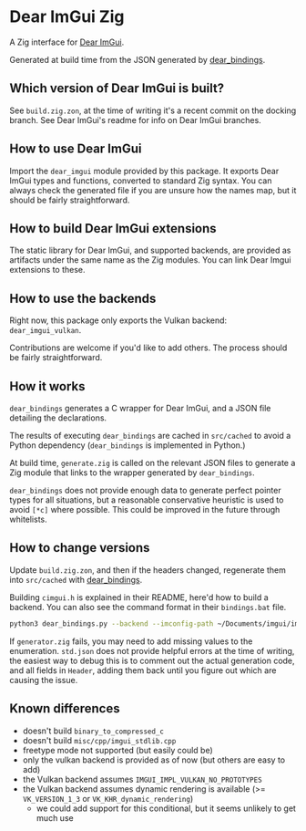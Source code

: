 # Dear ImGui Zig

A Zig interface for [Dear ImGui](https://github.com/ocornut/imgui).

Generated at build time from the JSON generated by [dear_bindings](https://github.com/dearimgui/dear_bindings).

## Which version of Dear ImGui is built?

See `build.zig.zon`, at the time of writing it's a recent commit on the docking branch. See Dear ImGui's readme for info on Dear ImGui branches.

## How to use Dear ImGui

Import the `dear_imgui` module provided by this package. It exports Dear ImGui types and functions, converted to standard Zig syntax. You can always check the generated file if you are unsure how the names map, but it should be fairly straightforward.

## How to build Dear ImGui extensions

The static library for Dear ImGui, and supported backends, are provided as artifacts under the same name as the Zig modules. You can link Dear Imgui extensions to these.

## How to use the backends

Right now, this package only exports the Vulkan backend: `dear_imgui_vulkan`.

Contributions are welcome if you'd like to add others. The process should be fairly straightforward.

## How it works

`dear_bindings` generates a C wrapper for Dear ImGui, and a JSON file detailing the declarations.

The results of executing `dear_bindings` are cached in `src/cached` to avoid a Python dependency
(`dear_bindings` is implemented in Python.)

At build time, `generate.zig` is called on the relevant JSON files to generate a Zig module that links to the wrapper generated by `dear_bindings`.

`dear_bindings` does not provide enough data to generate perfect pointer types for all situations, but a reasonable conservative heuristic is used to avoid `[*c]` where possible. This could be improved in the future through whitelists.

## How to change versions

Update `build.zig.zon`, and then if the headers changed, regenerate them into `src/cached` with [dear_bindings](https://github.com/dearimgui/dear_bindings).

Building `cimgui.h` is explained in their README, here'd how to build a backend. You can also see the command format in their `bindings.bat` file.

```sh
python3 dear_bindings.py --backend --imconfig-path ~/Documents/imgui/imconfig.h -o cimgui_internal ~/Documents/imgui/imgui_internal.h
```

If `generator.zig` fails, you may need to add missing values to the enumeration. `std.json` does not provide helpful errors at the time of writing, the easiest way to debug this is to comment out the actual generation code, and all fields in `Header`, adding them back until you figure out which are causing the issue.

## Known differences
* doesn't build `binary_to_compressed_c`
* doesn't build `misc/cpp/imgui_stdlib.cpp`
* freetype mode not supported (but easily could be)
* only the vulkan backend is provided as of now (but others are easy to add)
* the Vulkan backend assumes `IMGUI_IMPL_VULKAN_NO_PROTOTYPES`
* the Vulkan backend assumes dynamic rendering is available (>= `VK_VERSION_1_3` or `VK_KHR_dynamic_rendering`)
    * we could add support for this conditional, but it seems unlikely to get much use
